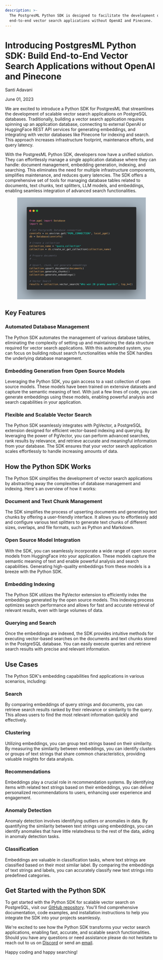 ```yaml
---
description: >-
  The PostgresML Python SDK is designed to facilitate the development of
  end-to-end vector search applications without OpenAI and Pinecone.
---
```


# Introducing PostgresML Python SDK: Build End-to-End Vector Search Applications without OpenAI and Pinecone

Santi Adavani

June 01, 2023

We are excited to introduce a Python SDK for PostgresML that streamlines the development of scalable vector search applications on PostgreSQL databases. Traditionally, building a vector search application requires spinning up an application database, connecting to external OpenAI or HuggingFace REST API services for generating embeddings, and integrating with vector databases like Pinecone for indexing and search. This approach increases infrastructure footprint, maintenance efforts, and query latency.

With the PostgresML Python SDK, developers now have a unified solution. They can effortlessly manage a single application database where they can handle: document management, embedding generation, indexing, and searching. This eliminates the need for multiple infrastructure components, simplifies maintenance, and reduces query latencies. The SDK offers a comprehensive set of tools for managing database tables related to documents, text chunks, text splitters, LLM models, and embeddings, enabling seamless integration of advanced search functionalities.

<figure><img src=".gitbook/assets/image (19).png" alt=""><figcaption></figcaption></figure>

## Key Features

### Automated Database Management

The Python SDK automates the management of various database tables, eliminating the complexity of setting up and maintaining the data structure required for vector search applications. With this automated system, you can focus on building robust search functionalities while the SDK handles the underlying database management.

### Embedding Generation from Open Source Models

Leveraging the Python SDK, you gain access to a vast collection of open source models. These models have been trained on extensive datasets and capture the semantic meaning of text. With just a few lines of code, you can generate embeddings using these models, enabling powerful analysis and search capabilities in your application.

### Flexible and Scalable Vector Search

The Python SDK seamlessly integrates with PgVector, a PostgreSQL extension designed for efficient vector-based indexing and querying. By leveraging the power of PgVector, you can perform advanced searches, rank results by relevance, and retrieve accurate and meaningful information from your database. The SDK ensures that your vector search application scales effortlessly to handle increasing amounts of data.

## How the Python SDK Works

The Python SDK simplifies the development of vector search applications by abstracting away the complexities of database management and indexing. Here's an overview of how it works:

### Document and Text Chunk Management

The SDK simplifies the process of upserting documents and generating text chunks by offering a user-friendly interface. It allows you to effortlessly add and configure various text splitters to generate text chunks of different sizes, overlaps, and file formats, such as Python and Markdown.

### Open Source Model Integration

With the SDK, you can seamlessly incorporate a wide range of open source models from HuggingFace into your application. These models capture the semantic meaning of text and enable powerful analysis and search capabilities. Generating high-quality embeddings from these models is a breeze with the Python SDK.

### Embedding Indexing

The Python SDK utilizes the PgVector extension to efficiently index the embeddings generated by the open source models. This indexing process optimizes search performance and allows for fast and accurate retrieval of relevant results, even with large volumes of data.

### Querying and Search

Once the embeddings are indexed, the SDK provides intuitive methods for executing vector-based searches on the documents and text chunks stored in the PostgreSQL database. You can easily execute queries and retrieve search results with precise and relevant information.

## Use Cases

The Python SDK's embedding capabilities find applications in various scenarios, including:

### Search

By comparing embeddings of query strings and documents, you can retrieve search results ranked by their relevance or similarity to the query. This allows users to find the most relevant information quickly and effectively.

### Clustering

Utilizing embeddings, you can group text strings based on their similarity. By measuring the similarity between embeddings, you can identify clusters or groups of text strings that share common characteristics, providing valuable insights for data analysis.

### Recommendations

Embeddings play a crucial role in recommendation systems. By identifying items with related text strings based on their embeddings, you can deliver personalized recommendations to users, enhancing user experience and engagement.

### Anomaly Detection

Anomaly detection involves identifying outliers or anomalies in data. By quantifying the similarity between text strings using embeddings, you can identify anomalies that have little relatedness to the rest of the data, aiding in anomaly detection tasks.

### Classification

Embeddings are valuable in classification tasks, where text strings are classified based on their most similar label. By comparing the embeddings of text strings and labels, you can accurately classify new text strings into predefined categories.

## Get Started with the Python SDK

To get started with the Python SDK for scalable vector search on PostgreSQL, visit our [GitHub repository](https://github.com/postgresml/postgresml/tree/master/pgml-sdks/python/pgml). You'll find comprehensive documentation, code examples, and installation instructions to help you integrate the SDK into your projects seamlessly.

We're excited to see how the Python SDK transforms your vector search applications, enabling fast, accurate, and scalable search functionalities. Should you have any questions or need assistance please do not hesitate to reach out to us on [Discord](https://discord.gg/DmyJP3qJ7U) or send an [email](mailto:team@postgresml.org).

Happy coding and happy searching!
